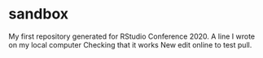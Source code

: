 # sandbox
My first repository generated for RStudio Conference 2020.
A line I wrote on my local computer
Checking that it works
New edit online to test pull.
